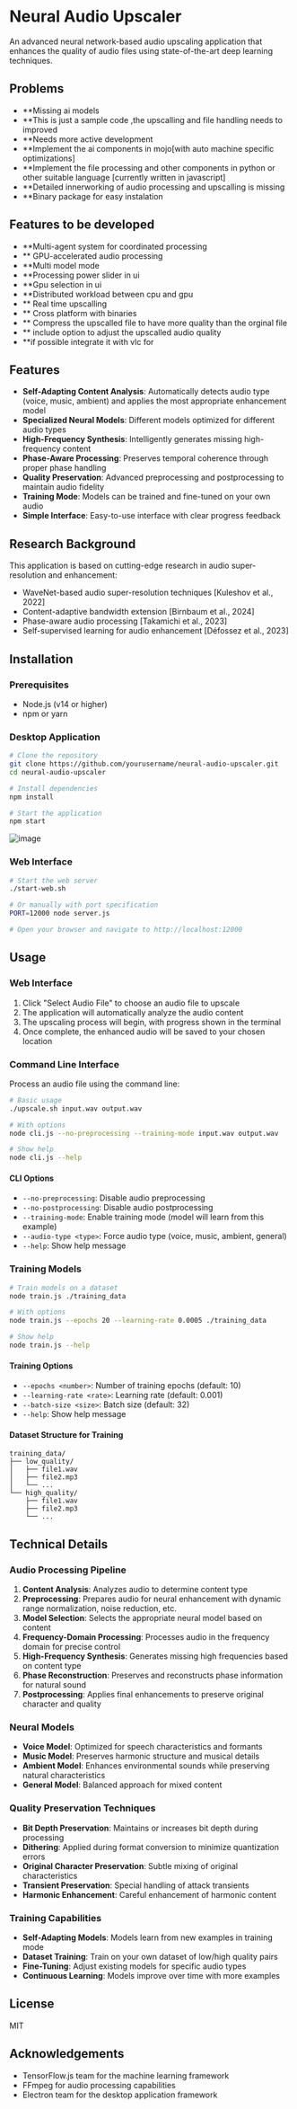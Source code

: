 # Neural Audio Upscaler

An advanced neural network-based audio upscaling application that enhances the quality of audio files using state-of-the-art deep learning techniques.

## Problems 


- **Missing ai models
- **This is just a sample code ,the upscalling and file handling needs to improved
- **Needs more active development
- **Implement the ai components  in mojo[with auto machine specific optimizations]
- **Implement the file processing and other components in python or other suitable language  [currently written in javascript]
- **Detailed innerworking of audio processing and upscalling is missing
- **Binary package for easy instalation

 ## Features to be developed

- **Multi-agent system for coordinated processing
 - ** GPU-accelerated audio processing  
 - **Multi model mode 
 - **Processing power slider in ui 
 - **Gpu selection in ui
 - **Distributed workload between cpu and gpu
 - ** Real time upscalling 
 - ** Cross platform with binaries 
 - ** Compress the upscalled file to have more quality than the orginal file  
 - ** include option to adjust the upscalled audio quality 
 - **if possible integrate it with vlc for 



## Features

- **Self-Adapting Content Analysis**: Automatically detects audio type (voice, music, ambient) and applies the most appropriate enhancement model
- **Specialized Neural Models**: Different models optimized for different audio types
- **High-Frequency Synthesis**: Intelligently generates missing high-frequency content
- **Phase-Aware Processing**: Preserves temporal coherence through proper phase handling
- **Quality Preservation**: Advanced preprocessing and postprocessing to maintain audio fidelity
- **Training Mode**: Models can be trained and fine-tuned on your own audio
- **Simple Interface**: Easy-to-use interface with clear progress feedback
 
## Research Background

This application is based on cutting-edge research in audio super-resolution and enhancement:

- WaveNet-based audio super-resolution techniques [Kuleshov et al., 2022]
- Content-adaptive bandwidth extension [Birnbaum et al., 2024]
- Phase-aware audio processing [Takamichi et al., 2023]
- Self-supervised learning for audio enhancement [Défossez et al., 2023]

## Installation

### Prerequisites

- Node.js (v14 or higher)
- npm or yarn

### Desktop Application

```bash
# Clone the repository
git clone https://github.com/yourusername/neural-audio-upscaler.git
cd neural-audio-upscaler

# Install dependencies
npm install

# Start the application
npm start
```
![image](https://github.com/user-attachments/assets/c2b13b35-3443-4f67-9ca0-167a70de6f10)

### Web Interface

```bash
# Start the web server
./start-web.sh

# Or manually with port specification
PORT=12000 node server.js

# Open your browser and navigate to http://localhost:12000
```

## Usage

### Web Interface

1. Click "Select Audio File" to choose an audio file to upscale
2. The application will automatically analyze the audio content
3. The upscaling process will begin, with progress shown in the terminal
4. Once complete, the enhanced audio will be saved to your chosen location

### Command Line Interface

Process an audio file using the command line:

```bash
# Basic usage
./upscale.sh input.wav output.wav

# With options
node cli.js --no-preprocessing --training-mode input.wav output.wav

# Show help
node cli.js --help
```

#### CLI Options

- `--no-preprocessing`: Disable audio preprocessing
- `--no-postprocessing`: Disable audio postprocessing
- `--training-mode`: Enable training mode (model will learn from this example)
- `--audio-type <type>`: Force audio type (voice, music, ambient, general)
- `--help`: Show help message

### Training Models

```bash
# Train models on a dataset
node train.js ./training_data

# With options
node train.js --epochs 20 --learning-rate 0.0005 ./training_data

# Show help
node train.js --help
```

#### Training Options

- `--epochs <number>`: Number of training epochs (default: 10)
- `--learning-rate <rate>`: Learning rate (default: 0.001)
- `--batch-size <size>`: Batch size (default: 32)
- `--help`: Show help message

#### Dataset Structure for Training

```
training_data/
├── low_quality/
│   ├── file1.wav
│   ├── file2.mp3
│   └── ...
└── high_quality/
    ├── file1.wav
    ├── file2.mp3
    └── ...
```

## Technical Details

### Audio Processing Pipeline

1. **Content Analysis**: Analyzes audio to determine content type
2. **Preprocessing**: Prepares audio for neural enhancement with dynamic range normalization, noise reduction, etc.
3. **Model Selection**: Selects the appropriate neural model based on content
4. **Frequency-Domain Processing**: Processes audio in the frequency domain for precise control
5. **High-Frequency Synthesis**: Generates missing high frequencies based on content type
6. **Phase Reconstruction**: Preserves and reconstructs phase information for natural sound
7. **Postprocessing**: Applies final enhancements to preserve original character and quality

### Neural Models

- **Voice Model**: Optimized for speech characteristics and formants
- **Music Model**: Preserves harmonic structure and musical details
- **Ambient Model**: Enhances environmental sounds while preserving natural characteristics
- **General Model**: Balanced approach for mixed content

### Quality Preservation Techniques

- **Bit Depth Preservation**: Maintains or increases bit depth during processing
- **Dithering**: Applied during format conversion to minimize quantization errors
- **Original Character Preservation**: Subtle mixing of original characteristics
- **Transient Preservation**: Special handling of attack transients
- **Harmonic Enhancement**: Careful enhancement of harmonic content

### Training Capabilities

- **Self-Adapting Models**: Models learn from new examples in training mode
- **Dataset Training**: Train on your own dataset of low/high quality pairs
- **Fine-Tuning**: Adjust existing models for specific audio types
- **Continuous Learning**: Models improve over time with more examples

## License

MIT

## Acknowledgements

- TensorFlow.js team for the machine learning framework
- FFmpeg for audio processing capabilities
- Electron team for the desktop application framework
